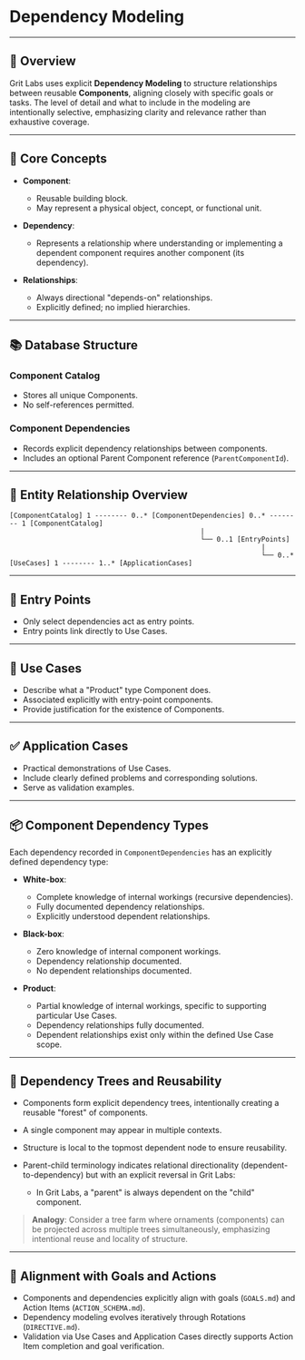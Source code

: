 # Dependency Modeling

---

## 📌 Overview

Grit Labs uses explicit **Dependency Modeling** to structure relationships between reusable **Components**, aligning closely with specific goals or tasks. The level of detail and what to include in the modeling are intentionally selective, emphasizing clarity and relevance rather than exhaustive coverage.

---

## 📐 Core Concepts

* **Component**:

  * Reusable building block.
  * May represent a physical object, concept, or functional unit.

* **Dependency**:

  * Represents a relationship where understanding or implementing a dependent component requires another component (its dependency).

* **Relationships**:

  * Always directional "depends-on" relationships.
  * Explicitly defined; no implied hierarchies.

---

## 📚 Database Structure

### Component Catalog

- Stores all unique Components.
- No self-references permitted.

### Component Dependencies

- Records explicit dependency relationships between components.
- Includes an optional Parent Component reference (`ParentComponentId`).

---

## 🔗 Entity Relationship Overview

```plaintext
[ComponentCatalog] 1 -------- 0..* [ComponentDependencies] 0..* -------- 1 [ComponentCatalog]
                                               |
                                               └── 0..1 [EntryPoints]
                                                              |
                                                              └── 0..* [UseCases] 1 -------- 1..* [ApplicationCases]
```

---

## 🎯 Entry Points

* Only select dependencies act as entry points.
* Entry points link directly to Use Cases.

---

## 🚩 Use Cases

* Describe what a "Product" type Component does.
* Associated explicitly with entry-point components.
* Provide justification for the existence of Components.

---

## ✅ Application Cases

* Practical demonstrations of Use Cases.
* Include clearly defined problems and corresponding solutions.
* Serve as validation examples.

---

## 📦 Component Dependency Types

Each dependency recorded in `ComponentDependencies` has an explicitly defined dependency type:

* **White-box**:

  * Complete knowledge of internal workings (recursive dependencies).
  * Fully documented dependency relationships.
  * Explicitly understood dependent relationships.

* **Black-box**:

  * Zero knowledge of internal component workings.
  * Dependency relationship documented.
  * No dependent relationships documented.

* **Product**:

  * Partial knowledge of internal workings, specific to supporting particular Use Cases.
  * Dependency relationships fully documented.
  * Dependent relationships exist only within the defined Use Case scope.

---

## 🌲 Dependency Trees and Reusability

* Components form explicit dependency trees, intentionally creating a reusable "forest" of components.
* A single component may appear in multiple contexts.
* Structure is local to the topmost dependent node to ensure reusability.
* Parent-child terminology indicates relational directionality (dependent-to-dependency) but with an explicit reversal in Grit Labs:

  * In Grit Labs, a "parent" is always dependent on the "child" component.

> **Analogy**: Consider a tree farm where ornaments (components) can be projected across multiple trees simultaneously, emphasizing intentional reuse and locality of structure.

---

## 🔄 Alignment with Goals and Actions

* Components and dependencies explicitly align with goals (`GOALS.md`) and Action Items (`ACTION_SCHEMA.md`).
* Dependency modeling evolves iteratively through Rotations (`DIRECTIVE.md`).
* Validation via Use Cases and Application Cases directly supports Action Item completion and goal verification.
